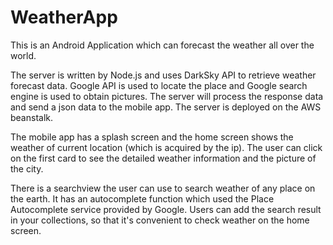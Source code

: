# WeatherApp
This is an Android Application which can forecast the weather all over the world.

The server is written by Node.js and uses DarkSky API to retrieve weather forecast data. Google API is used to locate the place 
and Google search engine is used to obtain pictures. The server will process the response data and send a json data to the mobile app.
The server is deployed on the AWS beanstalk.

The mobile app has a splash screen and the home screen shows the weather of current location (which is acquired by the ip). 
The user can click on the first card to see the detailed weather information and the picture of the city.

There is a searchview the user can use to search weather of any place on the earth. It has an autocomplete function which used 
the Place Autocomplete service provided by Google. Users can add the search result in your collections, so that it's convenient 
to check weather on the home screen.
